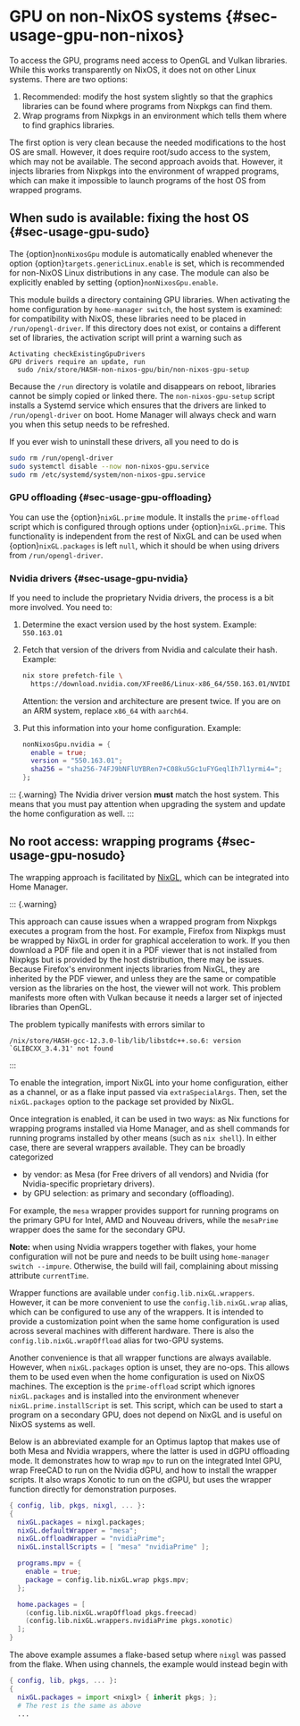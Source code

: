 # GPU on non-NixOS systems {#sec-usage-gpu-non-nixos}

To access the GPU, programs need access to OpenGL and Vulkan libraries. While
this works transparently on NixOS, it does not on other Linux systems. There are
two options:

1. Recommended: modify the host system slightly so that the graphics libraries
   can be found where programs from Nixpkgs can find them.
2. Wrap programs from Nixpkgs in an environment which tells them where to find
   graphics libraries.

The first option is very clean because the needed modifications to the host OS
are small. However, it does require root/sudo access to the system, which may
not be available. The second approach avoids that. However, it injects libraries
from Nixpkgs into the environment of wrapped programs, which can make it
impossible to launch programs of the host OS from wrapped programs.


## When sudo is available: fixing the host OS {#sec-usage-gpu-sudo}

The {option}`nonNixosGpu` module is automatically enabled whenever the option
{option}`targets.genericLinux.enable` is set, which is recommended for non-NixOS
Linux distributions in any case. The module can also be explicitly enabled by
setting {option}`nonNixosGpu.enable`.

This module builds a directory containing GPU libraries. When activating the
home configuration by `home-manager switch`, the host system is examined: for
compatibility with NixOS, these libraries need to be placed in
`/run/opengl-driver`. If this directory does not exist, or contains a different
set of libraries, the activation script will print a warning such as

```text
Activating checkExistingGpuDrivers
GPU drivers require an update, run
  sudo /nix/store/HASH-non-nixos-gpu/bin/non-nixos-gpu-setup
```

Because the `/run` directory is volatile and disappears on reboot, libraries
cannot be simply copied or linked there. The `non-nixos-gpu-setup` script
installs a Systemd service which ensures that the drivers are linked to
`/run/opengl-driver` on boot. Home Manager will always check and warn you when
this setup needs to be refreshed.

If you ever wish to uninstall these drivers, all you need to do is

```sh
sudo rm /run/opengl-driver
sudo systemctl disable --now non-nixos-gpu.service
sudo rm /etc/systemd/system/non-nixos-gpu.service
```


### GPU offloading {#sec-usage-gpu-offloading}

You can use the {option}`nixGL.prime` module. It installs the `prime-offload`
script which is configured through options under {option}`nixGL.prime`. This
functionality is independent from the rest of NixGL and can be used when
{option}`nixGL.packages` is left `null`, which it should be when using drivers
from `/run/opengl-driver`.


### Nvidia drivers {#sec-usage-gpu-nvidia}

If you need to include the proprietary Nvidia drivers, the process is a bit more
involved. You need to:

1. Determine the exact version used by the host system. Example: `550.163.01`

1. Fetch that version of the drivers from Nvidia and calculate their hash.
   Example:

   ```sh
   nix store prefetch-file \
     https://download.nvidia.com/XFree86/Linux-x86_64/550.163.01/NVIDIA-Linux-x86_64-550.163.01.run
   ```

   Attention: the version and architecture are present twice. If you are on an
   ARM system, replace `x86_64` with `aarch64`.

1. Put this information into your home configuration. Example:

   ```nix
   nonNixosGpu.nvidia = {
     enable = true;
     version = "550.163.01";
     sha256 = "sha256-74FJ9bNFlUYBRen7+C08ku5Gc1uFYGeqlIh7l1yrmi4=";
   };
   ```

::: {.warning}
The Nvidia driver version **must** match the host system. This means that you
must pay attention when upgrading the system and update the home configuration
as well.
:::


## No root access: wrapping programs {#sec-usage-gpu-nosudo}

The wrapping approach is facilitated by
[NixGL](https://github.com/nix-community/nixGL), which can be integrated into
Home Manager.

::: {.warning}

This approach can cause issues when a wrapped program from Nixpkgs executes a
program from the host. For example, Firefox from Nixpkgs must be wrapped by
NixGL in order for graphical acceleration to work. If you then download a PDF
file and open it in a PDF viewer that is not installed from Nixpkgs but is
provided by the host distribution, there may be issues. Because Firefox's
environment injects libraries from NixGL, they are inherited by the PDF viewer,
and unless they are the same or compatible version as the libraries on the host,
the viewer will not work. This problem manifests more often with Vulkan because
it needs a larger set of injected libraries than OpenGL.

The problem typically manifests with errors similar to

```text
/nix/store/HASH-gcc-12.3.0-lib/lib/libstdc++.so.6: version `GLIBCXX_3.4.31' not found
```

:::

To enable the integration, import NixGL into your home configuration, either as
a channel, or as a flake input passed via `extraSpecialArgs`. Then, set the
`nixGL.packages` option to the package set provided by NixGL.

Once integration is enabled, it can be used in two ways: as Nix functions for
wrapping programs installed via Home Manager, and as shell commands for running
programs installed by other means (such as `nix shell`). In either case, there
are several wrappers available. They can be broadly categorized

- by vendor: as Mesa (for Free drivers of all vendors) and Nvidia (for
  Nvidia-specific proprietary drivers).
- by GPU selection: as primary and secondary (offloading).

For example, the `mesa` wrapper provides support for running programs on the
primary GPU for Intel, AMD and Nouveau drivers, while the `mesaPrime` wrapper
does the same for the secondary GPU.

**Note:** when using Nvidia wrappers together with flakes, your home
configuration will not be pure and needs to be built using `home-manager switch
--impure`. Otherwise, the build will fail, complaining about missing attribute
`currentTime`.

Wrapper functions are available under `config.lib.nixGL.wrappers`. However, it
can be more convenient to use the `config.lib.nixGL.wrap` alias, which can be
configured to use any of the wrappers. It is intended to provide a customization
point when the same home configuration is used across several machines with
different hardware. There is also the `config.lib.nixGL.wrapOffload` alias for
two-GPU systems.

Another convenience is that all wrapper functions are always available. However,
when `nixGL.packages` option is unset, they are no-ops. This allows them to be
used even when the home configuration is used on NixOS machines. The exception
is the `prime-offload` script which ignores `nixGL.packages` and is installed
into the environment whenever `nixGL.prime.installScript` is set. This script,
which can be used to start a program on a secondary GPU, does not depend on
NixGL and is useful on NixOS systems as well.

Below is an abbreviated example for an Optimus laptop that makes use of both
Mesa and Nvidia wrappers, where the latter is used in dGPU offloading mode. It
demonstrates how to wrap `mpv` to run on the integrated Intel GPU, wrap FreeCAD
to run on the Nvidia dGPU, and how to install the wrapper scripts. It also wraps
Xonotic to run on the dGPU, but uses the wrapper function directly for
demonstration purposes.

```nix
{ config, lib, pkgs, nixgl, ... }:
{
  nixGL.packages = nixgl.packages;
  nixGL.defaultWrapper = "mesa";
  nixGL.offloadWrapper = "nvidiaPrime";
  nixGL.installScripts = [ "mesa" "nvidiaPrime" ];

  programs.mpv = {
    enable = true;
    package = config.lib.nixGL.wrap pkgs.mpv;
  };

  home.packages = [
    (config.lib.nixGL.wrapOffload pkgs.freecad)
    (config.lib.nixGL.wrappers.nvidiaPrime pkgs.xonotic)
  ];
}
```

The above example assumes a flake-based setup where `nixgl` was passed from the
flake. When using channels, the example would instead begin with

```nix
{ config, lib, pkgs, ... }:
{
  nixGL.packages = import <nixgl> { inherit pkgs; };
  # The rest is the same as above
  ...
```
